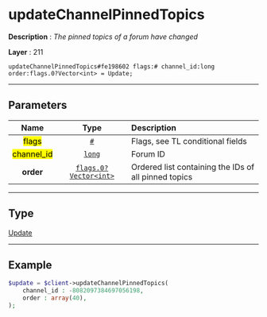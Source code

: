 # updateChannelPinnedTopics

**Description** : *The pinned topics of a forum have changed*

**Layer** : 211

```tl
updateChannelPinnedTopics#fe198602 flags:# channel_id:long order:flags.0?Vector<int> = Update;
```

---

## Parameters

| Name | Type | Description |
| :---: | :---: | :--- |
| <mark>flags</mark> | [`#`](type/#) | Flags, see TL conditional fields |
| <mark>channel_id</mark> | [`long`](type/long) | Forum ID |
| **order** | [`flags.0?Vector<int>`](type/int) | Ordered list containing the IDs of all pinned topics |

---

## Type

[Update](type/Update)

---

## Example

```php
$update = $client->updateChannelPinnedTopics(
	channel_id : -8082097384697056198,
	order : array(40),
);
```